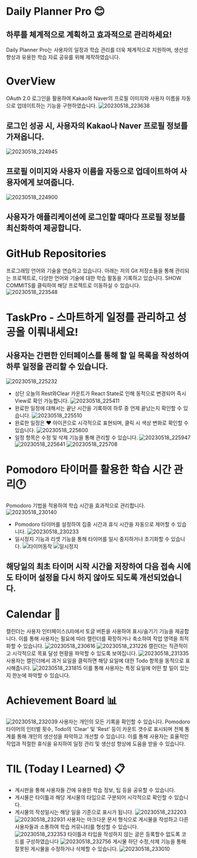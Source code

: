 
# Daily Planner Pro :blush:
## 하루를 체계적으로 계획하고 효과적으로 관리하세요!
Daily Planner Pro는 사용자의 일정과 학습 관리를 더욱 체계적으로 지원하며, 생산성 향상과 유용한 학습 자료 공유를 위해 제작하였습니다.


# OverView
OAuth 2.0 로그인을 활용하여 Kakao와 Naver의 프로필 이미지와 사용자 이름을 자동으로 업데이트하는 기능을 구현하였습니다.
![20230518_223638](https://github.com/Dongyeon915/Project/assets/109599149/5bfd1b2b-c0a3-49f2-ab31-d37dad2cb95f)
## 로그인 성공 시, 사용자의 Kakao나 Naver 프로필 정보를 가져옵니다.
![20230518_224945](https://github.com/Dongyeon915/Project/assets/109599149/e52d7af7-0979-4d6a-81d1-bfaa122c72a3)
## 프로필 이미지와 사용자 이름을 자동으로 업데이트하여 사용자에게 보여줍니다.
![20230518_224900](https://github.com/Dongyeon915/Project/assets/109599149/5ff7f325-d90b-47f8-b401-960b2ca8297c)
## 사용자가 애플리케이션에 로그인할 때마다 프로필 정보를 최신화하여 제공합니다.

# GitHub Repositories
프로그래밍 언어와 기술을 연습하고 있습니다. 
아래는 저의 Git 저장소들을 통해 관리되는 프로젝트로, 다양한 언어와 기술에 대한 학습 활동을 기록하고 있습니다.
SHOW COMMITS를 클릭하여 해당 프로젝트로 이동하실 수 있습니다.
![20230518_223548](https://github.com/Dongyeon915/Project/assets/109599149/9eb4ad1e-2694-4994-a6a5-7780239e0801)


# TaskPro - 스마트하게 일정를 관리하고 성공을 이뤄내세요!
## 사용자는 간편한 인터페이스를 통해 할 일 목록을 작성하여 하루 일정을 관리할 수 있습니다.
![20230518_225232](https://github.com/Dongyeon915/Project/assets/109599149/c9be036c-b5a5-4f32-8a54-b6ea8a472b43)
+ 상단 오늘의 Rest와Clear 카운트가 React State로 인해 동적으로 변경되어 즉시 View로 확인 가능합니다.
![20230518_225411](https://github.com/Dongyeon915/Project/assets/109599149/ee44bbe8-a562-445d-bf70-e76ca6c95cd2)
+ 완료한 일정에 대해서는 끝난 시간을 기록하여 하루 중 언제 끝났는지 확인할 수 있습니다.
![20230518_225510](https://github.com/Dongyeon915/Project/assets/109599149/602872f2-9611-45b7-a6a7-ce72942c32f0)
+ 완료한 일정은 :heart: 아이콘으로 시각적으로 표현되며, 클릭 시 색상 변화로 확인할 수 있습니다. 
![20230518_225600](https://github.com/Dongyeon915/Project/assets/109599149/80467301-8534-4e72-bd35-3a91519af4e9)
+ 일정 항목은 수정 및 삭제 기능을 통해 관리할 수 있습니다.
![20230518_225947](https://github.com/Dongyeon915/Project/assets/109599149/1a31014d-7cc4-4085-8b48-9b7ae08a31e4)
![20230518_225641](https://github.com/Dongyeon915/Project/assets/109599149/65711c60-f618-4390-a443-e1fe5c260239)
![20230518_225708](https://github.com/Dongyeon915/Project/assets/109599149/0f69cf18-fcb0-4e91-b11a-ff022dc95393)

# Pomodoro 타이머를 활용한 학습 시간 관리:clock1:
Pomodoro 기법을 적용하여 학습 시간을 효과적으로 관리합니다.
![20230518_230140](https://github.com/Dongyeon915/Project/assets/109599149/84e96866-8cc1-4b97-9da2-c4f2d93207c7)
+ Pomodoro 타이머를 설정하여 집중 시간과 휴식 시간을 자동으로 제어할 수 있습니다. 
![20230518_230233](https://github.com/Dongyeon915/Project/assets/109599149/28ef6372-2664-495b-9c84-0fc3c35ad1a1)
+ 일시정지 기능과 리셋 기능을 통해 타이머를 일시 중지하거나 초기화할 수 있습니다. 
![타이머동작](https://github.com/Dongyeon915/Project/assets/109599149/b52f271f-114c-4e7b-afb1-de726658521f)
![일시정지](https://github.com/Dongyeon915/Project/assets/109599149/f334c0a1-8da7-4899-b5ee-e477f048a629)
## 해당일의 최초 타이머 시작 시간을 저장하여 다음 접속 시에도 타이머 설정을 다시 하지 않아도 되도록 개선되었습니다.

# Calendar :calendar:
캘린더는 사용자 인터페이스(UI)에서 토글 버튼을 사용하여 표시/숨기기 기능을 제공합니다.
이를 통해 사용자는 필요에 따라 캘린더를 확장하거나 축소하여 작업 영역을 최적화할 수 있습니다.
![20230518_230616](https://github.com/Dongyeon915/Project/assets/109599149/43965b58-d65b-4497-b527-4f243d82d221)
![20230518_231226](https://github.com/Dongyeon915/Project/assets/109599149/eb51f04c-f89d-4672-ab24-55ad783088ff)
캘린더는 직관적이고 시각적으로 목표 달성 현황을 파악할 수 있도록 보여집니다.
![20230518_231335](https://github.com/Dongyeon915/Project/assets/109599149/6a5cb05d-19da-47d7-866a-b03a72674cf5)
사용자는 캘린더에서 과거 요일을 클릭하면 해당 요일에 대한 Todo 항목을 동적으로 표시해줍니다.
![20230518_231815](https://github.com/Dongyeon915/Project/assets/109599149/7bdc7eb6-0a0e-456b-86ed-613e6940ca8e)
이를 통해 사용자는 특정 요일에 어떤 할 일이 있는지 한눈에 파악할 수 있습니다.

# Achievement Board :bar_chart:
![20230518_232039](https://github.com/Dongyeon915/Project/assets/109599149/24fd8435-ab36-470e-8580-ac66d243b475)
사용자는 개인의 모든 기록을 확인할 수 있습니다. Pomodoro 타이머의 인터벌 횟수, Todo의 'Clear' 및 'Rest' 등이 카운트 갯수로 표시되며  전체 통계를 통해 개인의 생산성을 파악하고 개선할 수 있습니다. 이를 통해 사용자는 효율적인 작업과 적절한 휴식을 유지하여 일정 관리 및 생산성 향상에 도움을 받을 수 있습니다.

# TIL (Today I Learned) :clipboard:
+ 게시판을 통해 사용자들 간에 유용한 학습 정보, 팁 등을 공유할 수 있습니다.
+ 게시물은 타이틀과 해당 게시물의 타입으로 구분되어 시각적으로 확인할 수 있습니다.
+ 게시물의 작성일시는 해당 일을 기준으로 표시가 됩니다.
![20230518_232203](https://github.com/Dongyeon915/Project/assets/109599149/548eac82-0ef5-4b8b-9397-7d02cb21d719)
![20230518_232931](https://github.com/Dongyeon915/Project/assets/109599149/ec5313c3-66c9-443e-a4e1-0ebeaa6cfddb)
사용자는 마크다운 문서 형식으로 게시물을 작성하고 다른 사용자들과 소통하여 학습 커뮤니티를 형성할 수 있습니다.
![20230518_232353](https://github.com/Dongyeon915/Project/assets/109599149/c7b9b098-9885-4702-b8e9-526dc8a2c993)
타이틀과 타입을 작성하지 않는 글은 등록할수 없도록 코드를 구성하였습니다
![20230518_232756](https://github.com/Dongyeon915/Project/assets/109599149/77a40562-fdf8-43a8-9bf6-fe5d9def2305)
게시물 하단 수정,삭제 기능을 통해 잘못된 게시물을 수정하거나 삭제할 수 있습니다.
![20230518_233010](https://github.com/Dongyeon915/Project/assets/109599149/538f4524-0b72-4d67-94b6-02eff7fd2017)


